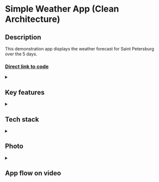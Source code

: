 # Simple Weather App (Clean Architecture)

## Description

This demonstration app displays the weather forecast for Saint Petersburg over the 5 days.

### [Direct link to code](https://github.com/KovshefulCoder/CleanArch-SimpleWeatherApp/tree/master/app/src/main/java/com/kovsheful/cleanarch_simpleweatherapp)

<details>

<summary> <h2> Key features </h2> </summary>

* **All essential requirements** have been met
* **Clean Architecture + MVVM**
* Allows **data refresh** via the "Update Forecast" button
* **Animation** for expanding and collapsing list elements
* Code is both **readable and maintainable**

</details>

<details>
<summary> <h2> Tech stack </h2> </summary>

* Kotlin
* Jetpack Compose
* Clean Architecture + MVVM
* Compose navigation
* Hilt
* Retrofit
* Material/Material 3

</details>

<details>
<summary> <h2> Photo </h2> </summary>

<img src="https://github.com/KovshefulCoder/CleanArch-SimpleWeatherApp/assets/84292117/ed790200-947a-4fea-b264-81148358e452" width="300">
<img src="https://github.com/KovshefulCoder/CleanArch-SimpleWeatherApp/assets/84292117/980e994b-8956-4674-ad80-afe2b86f13c4" width="300">
<img src="https://github.com/KovshefulCoder/CleanArch-SimpleWeatherApp/assets/84292117/86db2d61-f27a-4da6-b7c7-7d851f15b3ff" width="300">


</details>

<details>
<summary> <h2> App flow on video </h2> </summary>

The video might not be functional due to GitHub issues.

If you encounter this problem, you can **download the video**.

It's a lightweight file ;)

https://github.com/KovshefulCoder/CleanArch-SimpleWeatherApp/assets/84292117/b5c20c59-815a-467c-b914-51eade75320b

</details>
